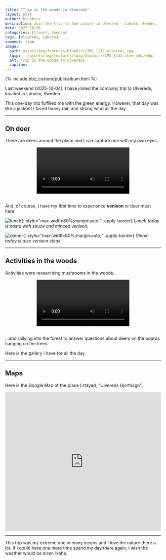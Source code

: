 ```yaml
---
title: "Trip in the woods in Ulvereds"
layout: post
author: bluebirz
description: Join the trip to the nature in Ulvered - Laholm, Sweden.
date: 2025-10-06 
categories: [travel, Sweden]
tags: [Ulvereds, Laholm]
comment: true
image:
  path: assets/img/features/bluebirz/IMG_1132-ulvereds.jpg
  lqip: ../assets/img/features/lqip/bluebirz/IMG_1132-ulvereds.webp
  alt: Trip in the woods in Ulvereds
  caption: 
---
```


{% include bbz_custom/publicalbum.html %}

Last weekend (2025-10-04), I have joined the company trip to Ulvereds, located in Laholm, Sweden.

This one-day trip fulfilled me with the green energy. However, that day was like a jackpot I faced heavy rain and strong wind all the day.

---

## Oh deer

There are deers around the place and I can capture one with my own eyes.

<video style="max-width:70%;margin:auto;display:block;" controls>
   <source src="https://bluebirzdotnet.s3.ap-southeast-1.amazonaws.com/ulvereds/IMG_1130.mp4" type="video/mp4">
   Your browser does not support the video tag.
</video>
<br/>

And, of course, I have my first time to experience **venison** or deer meat here.

![lunch](https://bluebirzdotnet.s3.ap-southeast-1.amazonaws.com/ulvereds/IMG_1160.jpg){: style="max-width:80%;margin:auto;" .apply-border}
*Lunch today is pasta with sauce and minced venison.*

![dinner](https://bluebirzdotnet.s3.ap-southeast-1.amazonaws.com/ulvereds/IMG_1173.jpg){: style="max-width:80%;margin:auto;" .apply-border}
*Dinner today is also venison steak.*

---

## Activities in the woods

Activities were researching mushrooms in the woods...

<video style="max-width:60%;margin:auto;display:block;" controls>
   <source src="https://bluebirzdotnet.s3.ap-southeast-1.amazonaws.com/ulvereds/IMG_1159.mp4" type="video/mp4">
   Your browser does not support the video tag.
</video>
<br/>

...and rallying into the forest to answer questions about deers on the boards hanging on the trees.

Here is the gallery I have for all the day.

<div class="pa-gallery-player-widget" style="width:100%; height:480px; display:none;"
  data-link="https://photos.app.goo.gl/Djkv29mAhU5p5a8y9"
  data-title="Trip-20251004-ulvereds · Oct 4 – 5 📸"
  data-description="Shared album · Tap to view!">
  <object data="https://lh3.googleusercontent.com/pw/AP1GczPZVV6lf6Odnxuf96yvWv6xqqFUJ1ubHgzHMuDdKrQjno5gKZ9egMViyKJrPmhw2jY0-5JHIKrRVfbWvU0otAjR8UvWvN65vgeb8DHOyKGF4ypeYLA=w1920-h1080"></object>
  <object data="https://lh3.googleusercontent.com/pw/AP1GczOALwAFtW2qk8fUaUb0oYjWN0S19RjE2DNHJrWxqKC255Yo9bKPpOpA8QNrR9k_kba6uWnQ8ScxWqCzT1ir_hvOl7Jz02ZFAEvOjwX_2rijrW0LLmo=w1920-h1080"></object>
  <object data="https://lh3.googleusercontent.com/pw/AP1GczMBjeg4OfhUGPnXwmxnVBnu5CqF79CLHzQ3etZL44DzaKNd3yFYCz3Q6mSqT-epMzE2Gvm6oplEX_tuKP_ve57uoJSypVww9Jw4uf1kl7p5gPKk1Uw=w1920-h1080"></object>
  <object data="https://lh3.googleusercontent.com/pw/AP1GczOY_hF9jcIpPsz4YaZdJwJRS97RV-a3j6ZP7lxJate3pV1lzX6sCcpIYwPHCvP1JopKrueSb4_pNIwwxTR_CoLg7BgHOCuivzNadDJryUzVmAjvyLM=w1920-h1080"></object>
  <object data="https://lh3.googleusercontent.com/pw/AP1GczMdvAjQAyWqnqaMNjYLwiVESYrolQNkzEMHaQ8gAM4ACzc6oQL67vm-gXR8Xv8RnowKKSztxdpyukLlvPC7ycZtdb2DQ7olK3rneTM0vocBVybWuOw=w1920-h1080"></object>
  <object data="https://lh3.googleusercontent.com/pw/AP1GczP14EN5wBPZmE0g5HjSZ87wenyl28dKCGSbVQo3uCbeuxKVx3qfxp14wj0ZyaMmexoC5zhIRnib4_TBwBz7zJxyizLEO14Wf8roQb29Bj3Lndd31Zg=w1920-h1080"></object>
  <object data="https://lh3.googleusercontent.com/pw/AP1GczONsST4CYlCcmK7JoNrT72fSjLM1hrCqTWB70GrVOmiEXGNclLlRMiH_E32Pw_4HFsyU3q2GQAWVEaiLNswgEx99tYFQIDKXKU7p3q4U92ZwAkgIa8=w1920-h1080"></object>
  <object data="https://lh3.googleusercontent.com/pw/AP1GczPMXUuqTT0CXYhR9c2Izcp6NHZvHUHm31vFlNmJ59kpuenyHNGCO6mo8XS38Bl7cOEyrHYDCBpT3H5gcDokZAKkGSrpNSCxoN5Ns83Oy7ZUdQoWPjA=w1920-h1080"></object>
  <object data="https://lh3.googleusercontent.com/pw/AP1GczNjvtC6dbyZ07s4yYG2EKCUtw4_pFT9BPHaijPJta4pbDclUav0iZe7eg6i-EbhkyhF5nylOrGA_AkAh9MW9pObnsWkQQJtUh39_tiOpJ4UbOwhtkA=w1920-h1080"></object>
  <object data="https://lh3.googleusercontent.com/pw/AP1GczM4cbfQLvcvr4mBtSj37yugaHpGNMLs3xgnn-pu4Z3Ps1Cw5gnt6b2cyGsi_W1FCpcghve5zznLyqL1mQ3X9mgnjZQSj9YRci3lHg9yETTtehIDWBE=w1920-h1080"></object>
  <object data="https://lh3.googleusercontent.com/pw/AP1GczMVdmpVbYlyiOofkesRourtJM0bZBMfrrVaupPqnNL--WtobyZIURrI_EB98tVb0aNPgWCiljUHPNBDTJUG7dFzR1DE6MrNPpDnfego1_gQn0sRICo=w1920-h1080"></object>
  <object data="https://lh3.googleusercontent.com/pw/AP1GczOVhK_JAubtnN4VfW1CwVrHU5aj6KBGlRU1_Yz6hf3BQP8YZNBXGGQwYNLDnpM_Gl0anzqpQ7AwGMtnl6OiXaTqHyS-WnUlKIcLc-MTR40scTrfB3w=w1920-h1080"></object>
  <object data="https://lh3.googleusercontent.com/pw/AP1GczN9zrFwMSfBp-mS7cwlEjYhefKgiER1ZTBDd8z1cnGvBPljDKYehDeIlCsLiYI6OaTTYZ3AF9Wa9_UQWSB1wisMNOxDHNksYeJmXFFcwmwQfhkA_qA=w1920-h1080"></object>
  <object data="https://lh3.googleusercontent.com/pw/AP1GczM8VOcowTsVA5DY9bb2JXbe-R6MYug-htxMP6pda3CbKpx5G6ba3XyDQ8VigR_ieWAH9ft7uuDwvV8-tq7akYW4SXND96DeA58_uhqJ8-z5ZYBhSkg=w1920-h1080"></object>
  <object data="https://lh3.googleusercontent.com/pw/AP1GczMh3Wna9q1aQdOMu6QeC_1gA-hMFzK8M08d-GBcQ8ANZTwChIlUdOIRDJnrIxoB_V0SJm8Swtb543MIwAK4B-MpeBXKRZcEoUf4FihlWJwWI50B7ZI=w1920-h1080"></object>
  <object data="https://lh3.googleusercontent.com/pw/AP1GczOH9AHwuttg4BjH3w4sE4P3BeiUBiWA3PVnLc9dNK-xqIlH1U8km7AHsFJAx0IqAbFMeqG4lTs1b-lXqbNQiu4jCItrvJza4-_DxUh7v2cw7W8_Z7w=w1920-h1080"></object>
  <object data="https://lh3.googleusercontent.com/pw/AP1GczN2qsAlsFidwELeFuSzOO0tn5_kFhMmNquME30vsAAZbmavjnfVU4pmZiW_DMnaO-SFxvUZdRLt_ArHEvm3j3URnwGqyMAu2sYK75SmMsp9WaoWugE=w1920-h1080"></object>
  <object data="https://lh3.googleusercontent.com/pw/AP1GczPLaC98tx5mlu1C4krpqZ3ahsWLz9nE8qt1Ea4D-0ycEAIfyIO2GRTVqR09sqG4l2NDwUFV2vNs1uyTR984JjOxuJlxWD_RM4gEjNAQtt1OeTEhuxY=w1920-h1080"></object>
  <object data="https://lh3.googleusercontent.com/pw/AP1GczMNE1-q0t0F3I6ZZfGvzQTyGXIc40PfRuswiuL7mZjKv2o0n4UMOPJ6lEFl7mFxOsXTPPWIPrS5HTCxjNSOj670PHqJCfAybPosGIYhkZip7F3JVsk=w1920-h1080"></object>
  <object data="https://lh3.googleusercontent.com/pw/AP1GczNVXbYAJkOipabHsTnNKViqvifIwHrsgY3KI7YZzxgLZ71mcOVrzTjhHFOizVw65HpYBJpgiMd8SprHmSH-iyfOt9SzhaLtnocO75VguX3uddXFyWw=w1920-h1080"></object>
  <object data="https://lh3.googleusercontent.com/pw/AP1GczM2oQ6fMke1ThUi8gu9WfwLOD0cSzCdDCqvp-OXaEJuJuFwmoT5_6fPatFo-3Emkyh9n2GHGTN9DGwEnf9mIwnKQevSiTfNRti2rWvHgnHfac8hDZU=w1920-h1080"></object>
  <object data="https://lh3.googleusercontent.com/pw/AP1GczO82i8inQbi0cMm2H4IY0VoUxAAhW3YxR7KfWrEwOgw9kO7rfeipakSxwVglThUbbgLUmZZhLCB9_GTgvt0UrS-jkOOMpCZ1iLuLemwpehh7jieDec=w1920-h1080"></object>
  <object data="https://lh3.googleusercontent.com/pw/AP1GczP_5HAVHdfje7Zi-_-YuNjGVQgtv5ugeqoloN06hkAmKz8RI_6gvoyRZu9Pt464YpJg9p_U0Z22AGxEbX3D-YtH2Dhy-xjh2p-zfCMG5eYKPSmvVH0=w1920-h1080"></object>
  <object data="https://lh3.googleusercontent.com/pw/AP1GczOboJdZ1xZ2UJsPXUvZKbMo43onWuYpPhGAlpw_2yX4u2QCYc9duOZ_YMHYUjSTOV7rGEmnoRvjcc4DcYN3UcrOvi8HHzrdUmmMBDg-wu_SlXE1MqQ=w1920-h1080"></object>
  <object data="https://lh3.googleusercontent.com/pw/AP1GczOdOBTX12GCZzOfsCHfo9YFqpbZuXc9gFjd1Wv1Zfu_Nz6zYC3aJVWbeZTWAatHTP9HGuRkSl6uIfvVmeSZgpFVoiixjMeq9uQAs_SHC8OluveyeSc=w1920-h1080"></object>
  <object data="https://lh3.googleusercontent.com/pw/AP1GczMk54hMmtwwkdmzh4WW0Lr6dlqgtbCWHz44vS66zNePqIm9GYI7t5hi7r0Phc0-B7zvmF8ifMCo8iuk8nlz1pnaSgX2ACYTvo5ewDmi4K_1JmL-Xb0=w1920-h1080"></object>
  <object data="https://lh3.googleusercontent.com/pw/AP1GczO704uZCYDICR2UMh1mbuuaCsygjqL-j1wdsebPS5OG5900-JDmERI5f6bw6Br1wl2dVQO4xhruUUbKGmveXtnt_5ID_QgKyeRpZUEAneosArpGVtM=w1920-h1080"></object>
  <object data="https://lh3.googleusercontent.com/pw/AP1GczM-6LNPu5npC55r8CJw4H1QerJFlNMWbASwBqk3RpD6wRY5EH3j8kIzYSN7DgGev-_Y57JJyAzDktR4nPPIiOKz2k8ij58NdlZ3l6-cdU9TbJN_wtU=w1920-h1080"></object>
  <object data="https://lh3.googleusercontent.com/pw/AP1GczOtM2Eg9NtrsbzYXDgVCKORP3l3iwOlvJKHfmkWyE2ykwHxS-ZzOZ3qdtQMygx2RG90Lq0UaCLsMPTci-fQmRSMox7SYi78q1QQjiStOEQMMGQTYkA=w1920-h1080"></object>
  <object data="https://lh3.googleusercontent.com/pw/AP1GczMdM5Ut47WVIvfx77qLXqwYgczi8hk3L5FbImBQK6thW730W_DECt7GmHA9P11saW017EFQtPTDD-u0-54AE1QWCzVUYEbs4BkE6Vj5rIuyNWW0fKQ=w1920-h1080"></object>
  <object data="https://lh3.googleusercontent.com/pw/AP1GczM3onFB7bvoeM-r2snxUbFthxkP2L7fmyqM65RlOdLYM7QVLSuv7lOpINb9dxxpxOnBVwIw09kowFBgR2elwFI_1NU854XzLzihJy8vtpXBoM5TYh8=w1920-h1080"></object>
  <object data="https://lh3.googleusercontent.com/pw/AP1GczMyckiHbtuyvvcVHTwO0GfVmUsVYbHprXNebLsmdkQYH-ueslvUlXqh-nCL_beuzUUub9WHflDemHbqYDbQWuLqZBH_zQhkbMC4mhVhoGSSRoSL_lQ=w1920-h1080"></object>
  <object data="https://lh3.googleusercontent.com/pw/AP1GczNf5fsCREyrI955uvn8CH_InE4_iwsNSyVEZzUPqWVWDBDk1hl3i1JH0Ktp_T5r1-lqYwBtvTK6iiPOEUfKStb1SV-xHxdDf6d3cypB_naJceLZWEc=w1920-h1080"></object>
  <object data="https://lh3.googleusercontent.com/pw/AP1GczOwodjCxXJzkoa0JG1o6a9iA1zCB59joJ_FwFis7dQ-KucFLbWBCOLMOVWd3Loau8QG8VZIBGaJ_PWqpXg14tZN4ZUsSaVcvfi7_IotNcmU6kXomK8=w1920-h1080"></object>
  <object data="https://lh3.googleusercontent.com/pw/AP1GczP4-FI3oKDLGJ41pgxnx0y7Fe9Gy-gLQ5ZyBl-wAH_XAnnDj1yaDDDQHgfUoYlBYn0wpZanrNE0wIkMGgGU0wlhW217bHstg-QABnqjEbyG5Vqs54c=w1920-h1080"></object>
  <object data="https://lh3.googleusercontent.com/pw/AP1GczPpupbqvdRvVPmxOmoGAdTuapYSH_mAVmDlUoteTc4dmg9JSg5i4TFI-ivdIE8lTnWLSFx9PdBnHPdeHWNDbarFtNObyLIxenK0I6IL-sun3MH6rhA=w1920-h1080"></object>
  <object data="https://lh3.googleusercontent.com/pw/AP1GczOFVA-sPyN5yfL_0Qd85TEkWVX2lYQD5J6VR-x_GmhSxBLZqBw0XxdBare9zUeuab2trIR9J5yNkzWyeLVg8VRtWrGyB3wfZQf44jwFHR0sjF4WubE=w1920-h1080"></object>
  <object data="https://lh3.googleusercontent.com/pw/AP1GczPliWWU-MOekhEtyb3UO3eIFVPsnjeDEZtVzbDVp-a-tFbXEQyVKPmR9-qA_4_J9HVYgpCW8nTl2otu2sOGMq18OfEu9f15ISH_o6tBep6Pri-K2nA=w1920-h1080"></object>
  <object data="https://lh3.googleusercontent.com/pw/AP1GczNtDkKsz0iVE4C2PdvkAsgQv4F-IG9trFRaAQibjrGq2-sXOo9ynlmmgkF54rnz2_vMnXG41vpEWAnteZmDcrcisXxHoMKD_IEdWnj5iNvIKDoBWB8=w1920-h1080"></object>
  <object data="https://lh3.googleusercontent.com/pw/AP1GczOOmE7zHEVyrqJ_QXhmzaV-dWiSL5Af-gb0REQ75OssoJ7d9vs6v6GC5f7C1mKlCZpRmEAMGX8RfGz4RYMebH7PwMwG6ILQQkwerG4FWhpzkFde7F4=w1920-h1080"></object>
  <object data="https://lh3.googleusercontent.com/pw/AP1GczP2NTHuQ2Wt1R3rV4brfwp8HFRHDn7Hrpbl76yRAPn9_jyaoK-q1FQb5oLUPDZJo6maCrEGkM0D3l0aB1da4ogJqym4AYdVmPSPB5HAeLA0jRzhf9g=w1920-h1080"></object>
  <object data="https://lh3.googleusercontent.com/pw/AP1GczMY41Hu8FcPq8vtI2IasMYw8Vs9Hk_CacivYNIyQKV1sXmFLB7S8qnnt0CeTh_M978rGIGdfjSj4avTmu6NXcQQCQg2nnqEV33iwfnzLwXuSYmH_FQ=w1920-h1080"></object>
  <object data="https://lh3.googleusercontent.com/pw/AP1GczMFHQLjor10sTOyBDrBqGsGy6vLUHHRkbtm5L8w4fehnvODmx5o5YuqDaA2Eg0TNQsIs56BUjOig5kDy9fJTI4scmNEv-KbBZW2BRsOyUe2TWi4Tms=w1920-h1080"></object>
  <object data="https://lh3.googleusercontent.com/pw/AP1GczNOSfZiXfh_j3d1S18TYVZO5rAJfBUysWX5PFdLbwq7RLVucQr2dhmlOttNHKY4EUvdKnl8kvLHdGM-BzhEW4l1ylcL1WLB_xhpq-hjpOicwh45aSo=w1920-h1080"></object>
  <object data="https://lh3.googleusercontent.com/pw/AP1GczN4qlRhcKBc5O5Vfg-ryyUGn3p92T65lWeyw_vx33nnefctJ-UvrfB1qLJwMY10a6EF52HU3kLEkQgPCf83u6ia77TS9jDWhzNKJfd9R52xZ2ziRiU=w1920-h1080"></object>
</div>

---

## Maps

Here is the Google Map of the place I stayed, "Ulvereds Hjorthägn".

<iframe src="https://www.google.com/maps/embed?pb=!1m18!1m12!1m3!1d2192.8579259737176!2d13.199482977437437!3d56.65949997343325!2m3!1f0!2f0!3f0!3m2!1i1024!2i768!4f13.1!3m3!1m2!1s0x46510bc3573bda89%3A0x8b3d2581c2cadabb!2sUlvereds%20Hjorth%C3%A4gn!5e0!3m2!1sen!2sse!4v1759781935703!5m2!1sen!2sse" width="100%" height="450" frameborder="0" style="border:0;display:block;margin: 0 auto;" allowfullscreen="" loading="lazy" referrerpolicy="no-referrer-when-downgrade"></iframe>

---

This trip was my extreme one in many means and I love the nature there a lot. If I could have one more time spend my day there again, I wish the weather would be nicer. Hehe.
